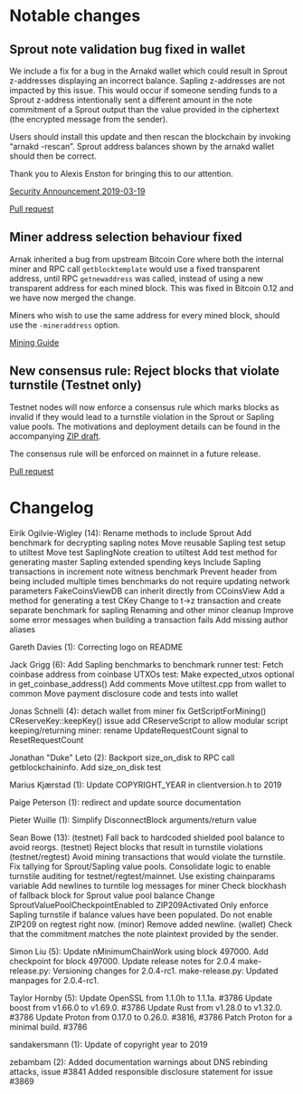 Notable changes
===============

Sprout note validation bug fixed in wallet
------------------------------------------
We include a fix for a bug in the Arnakd wallet which could result in Sprout
z-addresses displaying an incorrect balance. Sapling z-addresses are not
impacted by this issue. This would occur if someone sending funds to a Sprout
z-address intentionally sent a different amount in the note commitment of a
Sprout output than the value provided in the ciphertext (the encrypted message
from the sender).

Users should install this update and then rescan the blockchain by invoking
“arnakd -rescan”. Sprout address balances shown by the arnakd wallet should
then be correct.

Thank you to Alexis Enston for bringing this to our attention.

[Security Announcement 2019-03-19](https://z.cash/support/security/announcements/security-announcement-2019-03-19/)

[Pull request](https://github.com/michailduzhanski/arnak/pull/3897)

Miner address selection behaviour fixed
---------------------------------------
Arnak inherited a bug from upstream Bitcoin Core where both the internal miner
and RPC call `getblocktemplate` would use a fixed transparent address, until RPC
`getnewaddress` was called, instead of using a new transparent address for each
mined block.  This was fixed in Bitcoin 0.12 and we have now merged the change.

Miners who wish to use the same address for every mined block, should use the
`-mineraddress` option. 

[Mining Guide](https://arnak.readthedocs.io/en/latest/rtd_pages/zcash_mining_guide.html)


New consensus rule: Reject blocks that violate turnstile (Testnet only)
-----------------------------------------------------------------------
Testnet nodes will now enforce a consensus rule which marks blocks as invalid
if they would lead to a turnstile violation in the Sprout or Sapling value
pools. The motivations and deployment details can be found in the accompanying
[ZIP draft](https://github.com/arnak/zips/pull/210).

The consensus rule will be enforced on mainnet in a future release.

[Pull request](https://github.com/michailduzhanski/arnak/pull/3885)


Changelog
=========

Eirik Ogilvie-Wigley (14):
      Rename methods to include Sprout
      Add benchmark for decrypting sapling notes
      Move reusable Sapling test setup to utiltest
      Move test SaplingNote creation to utiltest
      Add test method for generating master Sapling extended spending keys
      Include Sapling transactions in increment note witness benchmark
      Prevent header from being included multiple times
      benchmarks do not require updating network parameters
      FakeCoinsViewDB can inherit directly from CCoinsView
      Add a method for generating a test CKey
      Change to t->z transaction and create separate benchmark for sapling
      Renaming and other minor cleanup
      Improve some error messages when building a transaction fails
      Add missing author aliases

Gareth Davies (1):
      Correcting logo on README

Jack Grigg (6):
      Add Sapling benchmarks to benchmark runner
      test: Fetch coinbase address from coinbase UTXOs
      test: Make expected_utxos optional in get_coinbase_address()
      Add comments
      Move utiltest.cpp from wallet to common
      Move payment disclosure code and tests into wallet

Jonas Schnelli (4):
      detach wallet from miner
      fix GetScriptForMining() CReserveKey::keepKey() issue
      add CReserveScript to allow modular script keeping/returning
      miner: rename UpdateRequestCount signal to ResetRequestCount

Jonathan "Duke" Leto (2):
      Backport size_on_disk to RPC call getblockchaininfo.
      Add size_on_disk test

Marius Kjærstad (1):
      Update COPYRIGHT_YEAR in clientversion.h to 2019

Paige Peterson (1):
      redirect and update source documentation

Pieter Wuille (1):
      Simplify DisconnectBlock arguments/return value

Sean Bowe (13):
      (testnet) Fall back to hardcoded shielded pool balance to avoid reorgs.
      (testnet) Reject blocks that result in turnstile violations
      (testnet/regtest) Avoid mining transactions that would violate the turnstile.
      Fix tallying for Sprout/Sapling value pools.
      Consolidate logic to enable turnstile auditing for testnet/regtest/mainnet.
      Use existing chainparams variable
      Add newlines to turntile log messages for miner
      Check blockhash of fallback block for Sprout value pool balance
      Change SproutValuePoolCheckpointEnabled to ZIP209Activated
      Only enforce Sapling turnstile if balance values have been populated.
      Do not enable ZIP209 on regtest right now.
      (minor) Remove added newline.
      (wallet) Check that the commitment matches the note plaintext provided by the sender.

Simon Liu (5):
      Update nMinimumChainWork using block 497000.
      Add checkpoint for block 497000.
      Update release notes for 2.0.4
      make-release.py: Versioning changes for 2.0.4-rc1.
      make-release.py: Updated manpages for 2.0.4-rc1.

Taylor Hornby (5):
      Update OpenSSL from 1.1.0h to 1.1.1a. #3786
      Update boost from v1.66.0 to v1.69.0. #3786
      Update Rust from v1.28.0 to v1.32.0. #3786
      Update Proton from 0.17.0 to 0.26.0. #3816, #3786
      Patch Proton for a minimal build. #3786

sandakersmann (1):
      Update of copyright year to 2019

zebambam (2):
      Added documentation warnings about DNS rebinding attacks, issue #3841
      Added responsible disclosure statement for issue #3869

